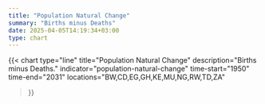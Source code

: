 ```yaml
---
title: "Population Natural Change"
summary: "Births minus Deaths"
date: 2025-04-05T14:19:34+03:00
type: chart
---
```


{{< chart
    type="line"
    title="Population Natural Change"
    description="Births minus Deaths."
    indicator="population-natural-change"
    time-start="1950"
    time-end="2031"
    locations="BW,CD,EG,GH,KE,MU,NG,RW,TD,ZA"
>}}
